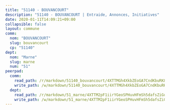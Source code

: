 ```yaml
---
title: "51140 - BOUVANCOURT"
description: "51140 - BOUVANCOURT | Entraide, Annonces, Initiatives"
date: 2020-01-11T14:09:21+09:00
collapsible: false
layout: commune
comm:
  nom: "BOUVANCOURT"
  slug: bouvancourt
  cp: "51140"
dept:
  nom: "Marne"
  slug: marne
  num: "51"
peerpad:
  comm:
    read_path: /r/markdown/51140_bouvancourt/4XTTMGh4XkbZEoGA7CndKbuRK8QhVJCuLmUVZ9QqmBy9oVtCD
    write_path: /w/markdown/51140_bouvancourt/4XTTMGh4XkbZEoGA7CndKbuRK8QhVJCuLmUVZ9QqmBy9oVtCD-K3TgTwtNMnfHvwBEa246EQeStzUKRXnhTXuzDmdwfu5JD5fqZZ9e2vTwjeQcrLThgSHZR4CHV8LPgMMJDFHBYfcNV1rSsny2XSLnh5URzKPJkqGXXofVYXF7feHWbchr7Jxz48Ff
  dept:
    read_path: /r/markdown/51_marne/4XTTM2pF1iirYGeoSPHuvHFmSh5dafsZiGuDVqApNYr9W2doe
    write_path: /w/markdown/51_marne/4XTTM2pF1iirYGeoSPHuvHFmSh5dafsZiGuDVqApNYr9W2doe-K3TgV7EpXmd75L5pz6aUTALihWsFeiubyposyfPgz6DbQby3ZQF3gNXaGqeRVGevfRz46yND7Y8QkCv5VozWFj5shZbEokjWNQrdmmsAHCxzuLQj5kuinh4kCdsefHKLdp7xhUwa
---
```


